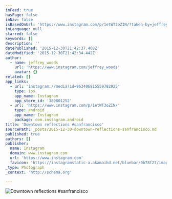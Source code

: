 ```yaml
---
inFeed: true
hasPage: false
inNav: false
isBasedOnUrl: 'https://www.instagram.com/p/1etWT3oZIN/?taken-by=jeffrey_woods'
inLanguage: null
starred: false
keywords: []
description: ''
datePublished: '2015-12-30T21:42:37.408Z'
dateModified: '2015-12-30T21:42:34.442Z'
author:
  - name: jeffrey_woods
    url: 'https://www.instagram.com/jeffrey_woods'
    avatar: {}
related: []
app_links:
  - url: 'instagram://media?id=963406815559782925'
    type: ios
    app_name: Instagram
    app_store_id: '389801252'
  - url: 'https://www.instagram.com/p/1etWT3oZIN/'
    type: android
    app_name: Instagram
    package: com.instagram.android
title: 'Downtown reflections #sanfrancisco'
sourcePath: _posts/2015-12-30-downtown-reflections-sanfrancisco.md
published: true
authors: []
publisher:
  name: Instagram
  domain: www.instagram.com
  url: 'https://www.instagram.com'
  favicon: 'https://instagramstatic-a.akamaihd.net/bluebar/0b78f27/images/ico/favicon.ico'
_type: Photograph
_context: 'http://schema.org'

---
```

![Downtown reflections #sanfrancisco](https://s3-us-west-2.amazonaws.com/the-grid-img/p/a7d4a4e601615c69bb8ec62c2eebdda077155aa0.jpg)